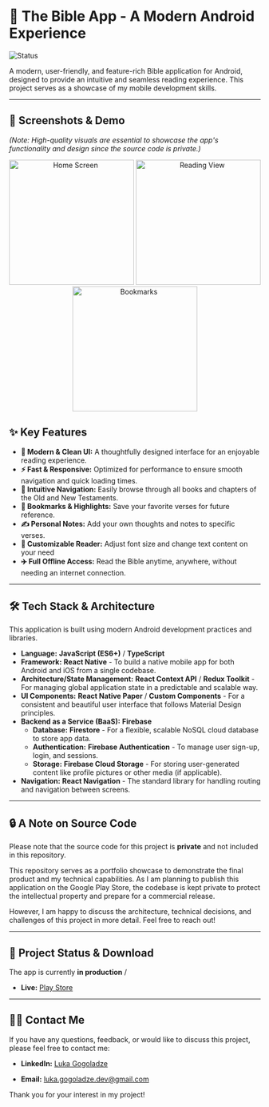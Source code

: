 # 📖 The Bible App - A Modern Android Experience

![Status](https://img.shields.io/badge/status-in%20development-yellow)

A modern, user-friendly, and feature-rich Bible application for Android, designed to provide an intuitive and seamless reading experience. This project serves as a showcase of my mobile development skills.

---

## 📸 Screenshots & Demo

*(Note: High-quality visuals are essential to showcase the app's functionality and design since the source code is private.)*

<center>
 <img src="https://github.com/user-attachments/assets/5524a582-dc41-48cf-90d0-feb579e742e6" alt="Home Screen" width="250"/> <img src="https://github.com/user-attachments/assets/3143bd07-99de-44ed-a07c-f41b61299aaf" alt="Reading View" width="250"/> <img src="https://github.com/user-attachments/assets/aecb61d4-855b-4b44-a495-19fe1e92ec1e" alt="Bookmarks" width="250"/> 
</center>

## ✨ Key Features

-   **📱 Modern & Clean UI:** A thoughtfully designed interface for an enjoyable reading experience.
-   **⚡ Fast & Responsive:** Optimized for performance to ensure smooth navigation and quick loading times.
-   **📖 Intuitive Navigation:** Easily browse through all books and chapters of the Old and New Testaments.
-   **🔖 Bookmarks & Highlights:** Save your favorite verses for future reference.
-   **✍️ Personal Notes:** Add your own thoughts and notes to specific verses.
-   **🎨 Customizable Reader:** Adjust font size and change text content on your need
-   **✈️ Full Offline Access:** Read the Bible anytime, anywhere, without needing an internet connection.

---

## 🛠️ Tech Stack & Architecture

This application is built using modern Android development practices and libraries.
-   **Language:** **JavaScript (ES6+)** / **TypeScript**
-   **Framework:** **React Native** - To build a native mobile app for both Android and iOS from a single codebase.
-   **Architecture/State Management:** **React Context API** / **Redux Toolkit** - For managing global application state in a predictable and scalable way.
-   **UI Components:** **React Native Paper** / **Custom Components** - For a consistent and beautiful user interface that follows Material Design principles.
-   **Backend as a Service (BaaS):** **Firebase**
    -   **Database:** **Firestore** - For a flexible, scalable NoSQL cloud database to store app data.
    -   **Authentication:** **Firebase Authentication** - To manage user sign-up, login, and sessions.
    -   **Storage:** **Firebase Cloud Storage** - For storing user-generated content like profile pictures or other media (if applicable).
-   **Navigation:** **React Navigation** - The standard library for handling routing and navigation between screens.

---

## 🔒 A Note on Source Code

Please note that the source code for this project is **private** and not included in this repository.

This repository serves as a portfolio showcase to demonstrate the final product and my technical capabilities. As I am planning to publish this application on the Google Play Store, the codebase is kept private to protect the intellectual property and prepare for a commercial release.

However, I am happy to discuss the architecture, technical decisions, and challenges of this project in more detail. Feel free to reach out!

---

## 🚀 Project Status & Download

The app is currently **in production** / 
-   **Live:** [Play Store](https://play.google.com/store/apps/details?id=com.anonymous.Bible)
---

## 👨‍💻 Contact Me

If you have any questions, feedback, or would like to discuss this project, please feel free to contact me:

-   **LinkedIn:** [Luka Gogoladze](https://www.linkedin.com/in/luka-gogoladze-dev/)

-   **Email:** luka.gogoladze.dev@gmail.com

Thank you for your interest in my project!
